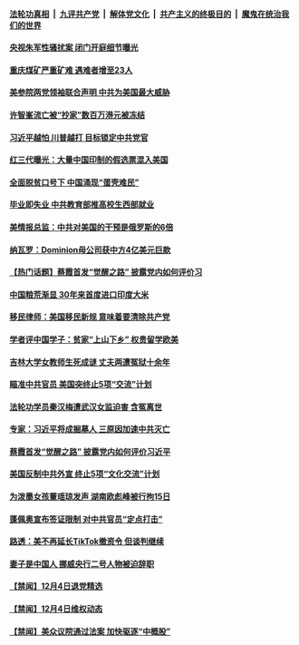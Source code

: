 

####  [法轮功真相](../../../../basic/blob/master/README.md?t=12061431) &nbsp;|&nbsp; [九评共产党](../../../../9ping.md/blob/master/README.md?t=12061431) &nbsp;|&nbsp; [解体党文化](../../../../jtdwh.md/blob/master/README.md?t=12061431)  &nbsp;|&nbsp; [共产主义的终极目的](../../../../gczydzjmd.md/blob/master/README.md?t=12061431) &nbsp;|&nbsp; [魔鬼在统治我们的世界](../../../../mgztzwmdsj.md/blob/master/README.md?t=12061431) 

#### [央视朱军性骚扰案 闭门开庭细节曝光](../pages/prog204/a103003546.md?t=12061431) 

#### [重庆煤矿严重矿难 遇难者增至23人](../pages/prog204/a103003540.md?t=12061431) 

#### [美参院两党领袖联合声明 中共为美国最大威胁](../pages/prog204/a103003522.md?t=12061431) 

#### [许智峯流亡被“抄家”数百万港元被冻结](../pages/prog204/a103003511.md?t=12061431) 

#### [习近平越怕 川普越打 目标锁定中共党官](../pages/prog204/a103003487.md?t=12061431) 

#### [红三代曝光：大量中国印制的假选票混入美国](../pages/prog204/a103003445.md?t=12061431) 

#### [全面脱贫口号下 中国涌现“蛋壳难民”](../pages/prog204/a103002994.md?t=12061431) 

#### [毕业即失业 中共教育部推高校生西部就业](../pages/prog204/a103003169.md?t=12061431) 

#### [美情报总监：中共对美国的干预是俄罗斯的6倍](../pages/prog204/a103002949.md?t=12061431) 

#### [纳瓦罗：Dominion母公司获中方4亿美元巨款](../pages/prog204/a103002811.md?t=12061431) 

#### [【热门话题】蔡霞首发“觉醒之路” 披露党内如何评价习](../pages/prog204/a103002943.md?t=12061431) 

#### [中国粮荒渐显 30年来首度进口印度大米](../pages/prog204/a103002984.md?t=12061431) 

#### [移民律师：美国移民新规 意味着要清除共产党](../pages/prog204/a103002947.md?t=12061431) 

#### [学者评中国学子：贫家“上山下乡” 权贵留学欧美](../pages/prog204/a103002928.md?t=12061431) 


#### [吉林大学女教师生死成谜 丈夫两遭冤狱十余年](../pages/prog204/a103002858.md?t=12061431) 

#### [瞄准中共官员 美国突终止5项“交流”计划](../pages/prog204/a103002843.md?t=12061431) 

#### [法轮功学员秦汉梅遭武汉女监迫害 含冤离世](../pages/prog204/a103002814.md?t=12061431) 

#### [专家：习近平将成掘墓人 三原因加速中共灭亡](../pages/prog204/a103002744.md?t=12061431) 

#### [蔡霞首发“觉醒之路” 披露党内如何评价习近平](../pages/prog204/a103002742.md?t=12061431) 

#### [美国反制中共外宣 终止5项“文化交流”计划](../pages/prog204/a103002812.md?t=12061431) 

#### [为泼墨女孩董瑶琼发声 湖南欧彪峰被行拘15日](../pages/prog204/a103002727.md?t=12061431) 


#### [蓬佩奥宣布签证限制 对中共官员“定点打击”](../pages/prog204/a103002683.md?t=12061431) 

#### [路透：美不再延长TikTok撤资令 但谈判继续](../pages/prog204/a103002699.md?t=12061431) 


#### [妻子是中国人 挪威央行二号人物被迫辞职](../pages/prog204/a103002634.md?t=12061431) 

#### [【禁闻】12月4日退党精选](../pages/prog204/a103002622.md?t=12061431) 

#### [【禁闻】12月4日维权动态](../pages/prog204/a103002617.md?t=12061431) 

#### [【禁闻】美众议院通过法案 加快驱逐“中概股”](../pages/prog204/a103002465.md?t=12061431) 

